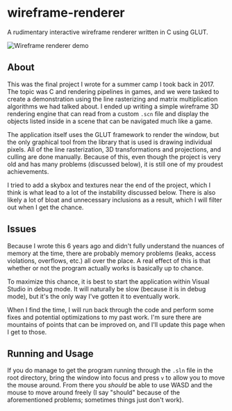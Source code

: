 # wireframe-renderer

A rudimentary interactive wireframe renderer written in C using GLUT.

![Wireframe renderer demo](https://emuman.net/static/images/wireframe-renderer-demo.gif)

## About

This was the final project I wrote for a summer camp I took back in 2017.
The topic was C and rendering pipelines in games, and we were tasked to
create a demonstration using the line rasterizing and matrix multiplication
algorithms we had talked about. I ended up writing a simple wireframe 3D
rendering engine that can read from a custom `.scn` file and display the
objects listed inside in a scene that can be navigated much like a game.

The application itself uses the GLUT framework to render the window, but
the only graphical tool from the library that is used is drawing individual
pixels. All of the line rasterization, 3D transformations and projections,
and culling are done manually. Because of this, even though the project is
very old and has many problems (discussed below), it is still one of my
proudest achievements.

I tried to add a skybox and textures near the end of the project, which
I think is what lead to a lot of the instability discussed below. There
is also likely a lot of bloat and unnecessary inclusions as a result, which
I will filter out when I get the chance.

## Issues

Because I wrote this 6 years ago and didn't fully understand the nuances
of memory at the time, there are probably memory problems (leaks, access
violations, overflows, etc.) all over the place. A real effect of this is
that whether or not the program actually works is basically up to chance.

To maximize this chance, it is best to start the application within Visual
Studio in debug mode. It will naturally be slow (because it is in debug
mode), but it's the only way I've gotten it to eventually work.

When I find the time, I will run back through the code and perform some
fixes and potential optimizations to my past work. I'm sure there are
mountains of points that can be improved on, and I'll update this page when
I get to those.

## Running and Usage

If you do manage to get the program running through the `.sln` file in the
root directory, bring the window into focus and press `v` to allow you to
move the mouse around. From there you *should* be able to use WASD and the
mouse to move around freely (I say "should" because of the aforementioned
problems; sometimes things just don't work).
